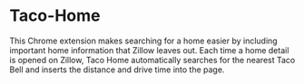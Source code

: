 # Taco-Home
This Chrome extension makes searching for a home easier by including important home information that Zillow leaves out. Each time a home detail is opened on Zillow, Taco Home automatically searches for the nearest Taco Bell and inserts the distance and drive time into the page.

